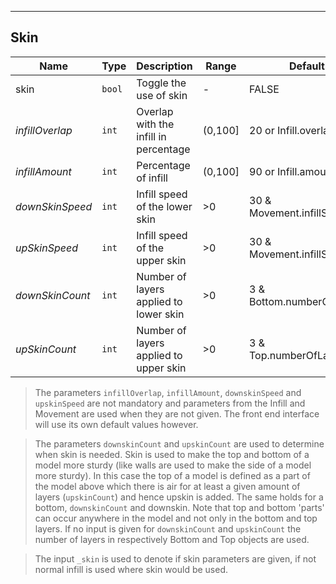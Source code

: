 ---
## Skin
| Name | Type | Description | Range | Default |
| ----- | -----| ------------| ------| --------|
| skin | `bool` | Toggle the use of skin | - | FALSE |
| _infillOverlap_ | `int` | Overlap with the infill in percentage | (0,100] | 20 or Infill.overlap |
| _infillAmount_ | `int` | Percentage of infill | (0,100] | 90 or Infill.amount |
| _downSkinSpeed_ |`int` |  Infill speed of the lower skin | >0 | 30 & Movement.infillSpeed |
| _upSkinSpeed_ | `int` | Infill speed of the upper skin | >0 | 30 & Movement.infillSpeed |
| _downSkinCount_ | `int` | Number of layers applied to lower skin | >0 | 3 & Bottom.numberOfLayers |
| _upSkinCount_ | `int` | Number of layers applied to upper skin | >0 | 3 & Top.numberOfLayers |

> The parameters `infillOverlap`, `infillAmount`, `downskinSpeed` and `upskinSpeed` are not mandatory and parameters from the Infill and Movement are used when they are not given. The front end interface will use its own default values however.

> The parameters `downskinCount` and `upskinCount` are used to determine when skin is needed. Skin is used to make the top and bottom of a model more sturdy (like walls are used to make the side of a model more sturdy). In this case the top of a model is defined as a part of the model above which there is air for at least a given amount of layers (`upskinCount`) and hence upskin is added. The same holds for a bottom, `downskinCount` and downskin. 
Note that top and bottom 'parts' can occur anywhere in the model and not only in the bottom and top layers.
If no input is given for `downskinCount` and `upskinCount` the number of layers in respectively Bottom and Top objects are used. 

> The input `_skin` is used to denote if skin parameters are given, if not normal infill is used where skin would be used.
